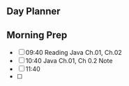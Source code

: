 ## Day Planner

## Morning Prep
- [ ] 09:40 Reading Java Ch.01, Ch.02
- [ ] 10:40 Java Ch.01, Ch 0.2 Note
- [ ] 11:40 
- [ ] 